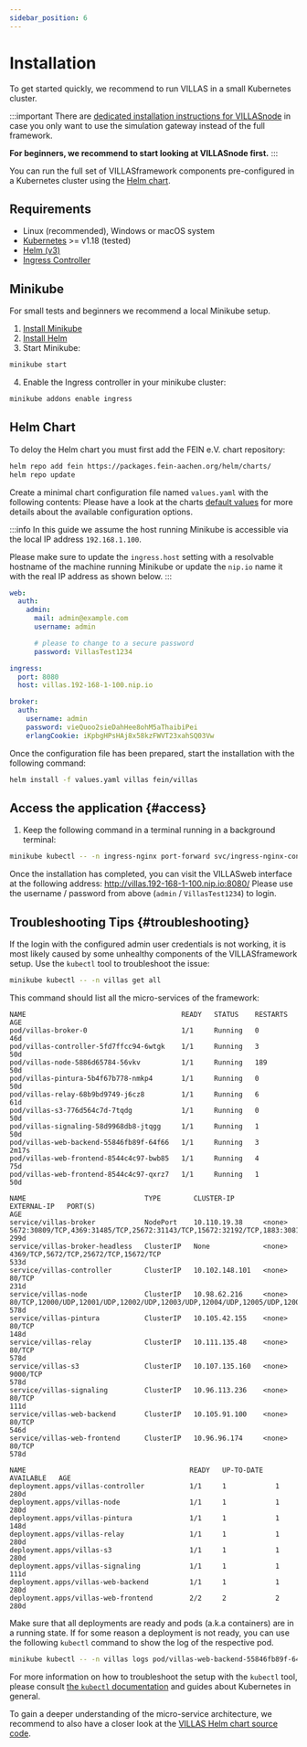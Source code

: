 ```yaml
---
sidebar_position: 6
---
```


# Installation

To get started quickly, we recommend to run VILLAS in a small Kubernetes cluster.

:::important
There are [dedicated installation instructions for VILLASnode](node/installation.md) in case you only want to use the simulation gateway instead of the full framework.

**For beginners, we recommend to start looking at VILLASnode first.**
:::

You can run the full set of VILLASframework components pre-configured in a Kubernetes cluster using the [Helm chart](https://git.rwth-aachen.de/acs/public/catalogue/-/blob/master/charts/villas/).

## Requirements

- Linux (recommended), Windows or macOS system
- [Kubernetes](https://kubernetes.io) >= v1.18 (tested)
- [Helm (v3)](https://helm.sh/)
- [Ingress Controller](https://kubernetes.github.io/ingress-nginx/deploy/)

## Minikube

For small tests and beginners we recommend a local Minikube setup.

1. [Install Minikube](https://minikube.sigs.k8s.io/docs/start/)
2. [Install Helm](https://helm.sh/docs/intro/quickstart/)
3. Start Minikube:

```bash
minikube start
```

4. Enable the Ingress controller in your minikube cluster:

```bash
minikube addons enable ingress
```

## Helm Chart

To deloy the Helm chart you must first add the FEIN e.V. chart repository:

```bash
helm repo add fein https://packages.fein-aachen.org/helm/charts/
helm repo update
```

Create a minimal chart configuration file named `values.yaml` with the following contents:
Please have a look at the charts [default values](https://git.rwth-aachen.de/acs/public/catalogue/-/blob/master/charts/villas/values.yaml) for more details about the available configuration options.

:::info
In this guide we assume the host running Minikube is accessible via the local IP address `192.168.1.100`.

Please make sure to update the `ingress.host` setting with a resolvable hostname of the machine running Minikube or update the `nip.io` name it with the real IP address as shown below.
:::

```yaml title="values.yaml"
web:
  auth:
    admin:
      mail: admin@example.com
      username: admin

      # please to change to a secure password
      password: VillasTest1234

ingress:
  port: 8080
  host: villas.192-168-1-100.nip.io 

broker:
  auth:
    username: admin
    password: vieQuoo2sieDahHee8ohM5aThaibiPei
    erlangCookie: iKpbgHPsHAj8x58kzFWVT23xahSQ03Vw
```

Once the configuration file has been prepared, start the installation with the following command: 

```bash
helm install -f values.yaml villas fein/villas
```

## Access the application {#access}

1. Keep the following command in a terminal running in a background terminal:

```bash
minikube kubectl -- -n ingress-nginx port-forward svc/ingress-nginx-controller 8080:80 --address='0.0.0.0'
```

Once the installation has completed, you can visit the VILLASweb interface at the following address: http://villas.192-168-1-100.nip.io:8080/
Please use the username / password from above (`admin` / `VillasTest1234`) to login.

## Troubleshooting Tips {#troubleshooting}

If the login with the configured admin user credentials is not working, it is most likely caused by some unhealthy components of the VILLASframework setup.
Use the `kubectl` tool to troubleshoot the issue:

```bash
minikube kubectl -- -n villas get all
```

This command should list all the micro-services of the framework:

```
NAME                                      READY   STATUS    RESTARTS   AGE
pod/villas-broker-0                       1/1     Running   0          46d
pod/villas-controller-5fd7ffcc94-6wtgk    1/1     Running   3          50d
pod/villas-node-5886d65784-56vkv          1/1     Running   189        50d
pod/villas-pintura-5b4f67b778-nmkp4       1/1     Running   0          50d
pod/villas-relay-68b9bd9749-j6cz8         1/1     Running   6          61d
pod/villas-s3-776d564c7d-7tqdg            1/1     Running   0          50d
pod/villas-signaling-58d9968db8-jtqgg     1/1     Running   1          50d
pod/villas-web-backend-55846fb89f-64f66   1/1     Running   3          2m17s
pod/villas-web-frontend-8544c4c97-bwb85   1/1     Running   4          75d
pod/villas-web-frontend-8544c4c97-qxrz7   1/1     Running   1          50d

NAME                             TYPE        CLUSTER-IP       EXTERNAL-IP   PORT(S)                                                                                                      AGE
service/villas-broker            NodePort    10.110.19.38     <none>        5672:30809/TCP,4369:31485/TCP,25672:31143/TCP,15672:32192/TCP,1883:30813/TCP                                 299d
service/villas-broker-headless   ClusterIP   None             <none>        4369/TCP,5672/TCP,25672/TCP,15672/TCP                                                                        533d
service/villas-controller        ClusterIP   10.102.148.101   <none>        80/TCP                                                                                                       231d
service/villas-node              ClusterIP   10.98.62.216     <none>        80/TCP,12000/UDP,12001/UDP,12002/UDP,12003/UDP,12004/UDP,12005/UDP,12006/UDP,12007/UDP,12008/UDP,12009/UDP   578d
service/villas-pintura           ClusterIP   10.105.42.155    <none>        80/TCP                                                                                                       148d
service/villas-relay             ClusterIP   10.111.135.48    <none>        80/TCP                                                                                                       578d
service/villas-s3                ClusterIP   10.107.135.160   <none>        9000/TCP                                                                                                     578d
service/villas-signaling         ClusterIP   10.96.113.236    <none>        80/TCP                                                                                                       111d
service/villas-web-backend       ClusterIP   10.105.91.100    <none>        80/TCP                                                                                                       546d
service/villas-web-frontend      ClusterIP   10.96.96.174     <none>        80/TCP                                                                                                       578d

NAME                                        READY   UP-TO-DATE   AVAILABLE   AGE
deployment.apps/villas-controller           1/1     1            1           280d
deployment.apps/villas-node                 1/1     1            1           280d
deployment.apps/villas-pintura              1/1     1            1           148d
deployment.apps/villas-relay                1/1     1            1           280d
deployment.apps/villas-s3                   1/1     1            1           280d
deployment.apps/villas-signaling            1/1     1            1           111d
deployment.apps/villas-web-backend          1/1     1            1           280d
deployment.apps/villas-web-frontend         2/2     2            2           280d
```

Make sure that all deployments are ready and pods (a.k.a containers) are in a running state.
If for some reason a deployment is not ready, you can use the following `kubectl` command to show the log of the respective pod.

```bash
minikube kubectl -- -n villas logs pod/villas-web-backend-55846fb89f-64f66
```

For more information on how to troubleshoot the setup with the `kubectl` tool, please consult [the `kubectl` documentation](https://kubernetes.io/docs/reference/kubectl/) and guides about Kubernetes in general.

To gain a deeper understanding of the micro-service architecture, we recommend to also have a closer look at the [VILLAS Helm chart source code](https://git.rwth-aachen.de/acs/public/catalogue/-/tree/master/charts/villas).
